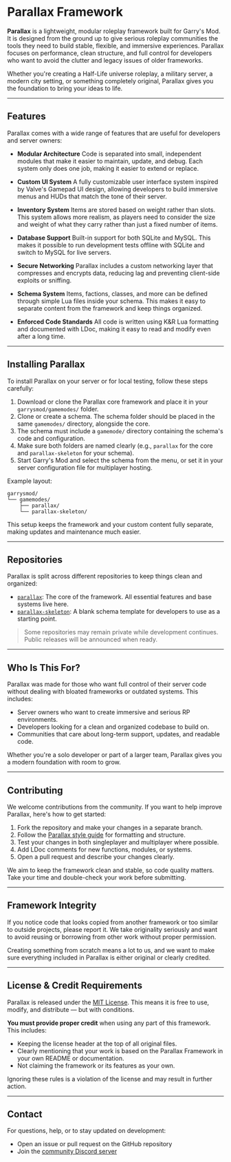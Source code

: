 # Parallax Framework

**Parallax** is a lightweight, modular roleplay framework built for Garry's Mod. It is designed from the ground up to give serious roleplay communities the tools they need to build stable, flexible, and immersive experiences. Parallax focuses on performance, clean structure, and full control for developers who want to avoid the clutter and legacy issues of older frameworks.

Whether you're creating a Half-Life universe roleplay, a military server, a modern city setting, or something completely original, Parallax gives you the foundation to bring your ideas to life.

---

## Features

Parallax comes with a wide range of features that are useful for developers and server owners:

* **Modular Architecture**
  Code is separated into small, independent modules that make it easier to maintain, update, and debug. Each system only does one job, making it easier to extend or replace.

* **Custom UI System**
  A fully customizable user interface system inspired by Valve's Gamepad UI design, allowing developers to build immersive menus and HUDs that match the tone of their server.

* **Inventory System**
  Items are stored based on weight rather than slots. This system allows more realism, as players need to consider the size and weight of what they carry rather than just a fixed number of items.

* **Database Support**
  Built-in support for both SQLite and MySQL. This makes it possible to run development tests offline with SQLite and switch to MySQL for live servers.

* **Secure Networking**
  Parallax includes a custom networking layer that compresses and encrypts data, reducing lag and preventing client-side exploits or sniffing.

* **Schema System**
  Items, factions, classes, and more can be defined through simple Lua files inside your schema. This makes it easy to separate content from the framework and keep things organized.

* **Enforced Code Standards**
  All code is written using K\&R Lua formatting and documented with LDoc, making it easy to read and modify even after a long time.

---

## Installing Parallax

To install Parallax on your server or for local testing, follow these steps carefully:

1. Download or clone the Parallax core framework and place it in your `garrysmod/gamemodes/` folder.
2. Clone or create a schema. The schema folder should be placed in the same `gamemodes/` directory, alongside the core.
3. The schema must include a `gamemode/` directory containing the schema's code and configuration.
4. Make sure both folders are named clearly (e.g., `parallax` for the core and `parallax-skeleton` for your schema).
5. Start Garry's Mod and select the schema from the menu, or set it in your server configuration file for multiplayer hosting.

Example layout:

```
garrysmod/
└── gamemodes/
    ├── parallax/
    └── parallax-skeleton/
```

This setup keeps the framework and your custom content fully separate, making updates and maintenance much easier.

---

## Repositories

Parallax is split across different repositories to keep things clean and organized:

* [`parallax`](https://github.com/Parallax-Framework/parallax): The core of the framework. All essential features and base systems live here.
* [`parallax-skeleton`](https://github.com/Parallax-Framework/parallax-skeleton): A blank schema template for developers to use as a starting point.

> Some repositories may remain private while development continues. Public releases will be announced when ready.

---

## Who Is This For?

Parallax was made for those who want full control of their server code without dealing with bloated frameworks or outdated systems. This includes:

* Server owners who want to create immersive and serious RP environments.
* Developers looking for a clean and organized codebase to build on.
* Communities that care about long-term support, updates, and readable code.

Whether you're a solo developer or part of a larger team, Parallax gives you a modern foundation with room to grow.

---

## Contributing

We welcome contributions from the community. If you want to help improve Parallax, here's how to get started:

1. Fork the repository and make your changes in a separate branch.
2. Follow the [Parallax style guide](STYLE.md) for formatting and structure.
3. Test your changes in both singleplayer and multiplayer where possible.
4. Add LDoc comments for new functions, modules, or systems.
5. Open a pull request and describe your changes clearly.

We aim to keep the framework clean and stable, so code quality matters. Take your time and double-check your work before submitting.

---

## Framework Integrity

If you notice code that looks copied from another framework or too similar to outside projects, please report it. We take originality seriously and want to avoid reusing or borrowing from other work without proper permission.

Creating something from scratch means a lot to us, and we want to make sure everything included in Parallax is either original or clearly credited.

---

## License & Credit Requirements

Parallax is released under the [MIT License](LICENSE). This means it is free to use, modify, and distribute — but with conditions.

**You must provide proper credit** when using any part of this framework. This includes:

* Keeping the license header at the top of all original files.
* Clearly mentioning that your work is based on the Parallax Framework in your own README or documentation.
* Not claiming the framework or its features as your own.

Ignoring these rules is a violation of the license and may result in further action.

---

## Contact

For questions, help, or to stay updated on development:

* Open an issue or pull request on the GitHub repository
* Join the [community Discord server](https://discord.gg/yekEvSszW3)